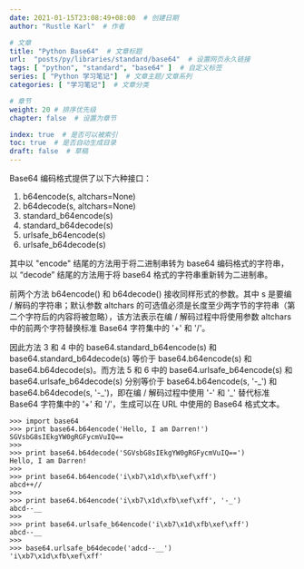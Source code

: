 ```yaml
---
date: 2021-01-15T23:08:49+08:00  # 创建日期
author: "Rustle Karl"  # 作者

# 文章
title: "Python Base64"  # 文章标题
url:  "posts/py/libraries/standard/base64"  # 设置网页永久链接
tags: [ "python", "standard", "base64" ]  # 自定义标签
series: [ "Python 学习笔记"]  # 文章主题/文章系列
categories: [ "学习笔记"]  # 文章分类

# 章节
weight: 20 # 排序优先级
chapter: false  # 设置为章节

index: true  # 是否可以被索引
toc: true  # 是否自动生成目录
draft: false  # 草稿
---
```


Base64 编码格式提供了以下六种接口：

1. b64encode(s, altchars=None)
2. b64decode(s, altchars=None)
3. standard_b64encode(s)
4. standard_b64decode(s)
5. urlsafe_b64encode(s)
6. urlsafe_b64decode(s)

其中以 "encode" 结尾的方法用于将二进制串转为 base64 编码格式的字符串，以 “decode” 结尾的方法用于将 base64 格式的字符串重新转为二进制串。

前两个方法 b64encode() 和 b64decode() 接收同样形式的参数。其中 s 是要编 / 解码的字符串；默认参数 altchars 的可选值必须是长度至少两字节的字符串（第二个字符后的内容将被忽略），该方法表示在编 / 解码过程中将使用参数 altchars 中的前两个字符替换标准 Base64 字符集中的 '+' 和 '/'。

因此方法 3 和 4 中的 base64.standard_b64encode(s) 和 base64.standard_b64decode(s) 等价于 base64.b64encode(s) 和 base64.b64decode(s)。而方法 5 和 6 中的 base64.urlsafe_b64encode(s) 和 base64.urlsafe_b64decode(s) 分别等价于 base64.b64encode(s, '-\_') 和 base64.b64decode(s, '-\_')，即在编 / 解码过程中使用 '-' 和 '_' 替代标准 Base64 字符集中的 '+' 和 '/'，生成可以在 URL 中使用的 Base64 格式文本。

```shell
>>> import base64
>>> print base64.b64encode('Hello, I am Darren!')
SGVsbG8sIEkgYW0gRGFycmVuIQ==
>>>
>>> print base64.b64decode('SGVsbG8sIEkgYW0gRGFycmVuIQ==')
Hello, I am Darren!
>>>
>>> print base64.b64encode('i\xb7\x1d\xfb\xef\xff')
abcd++//
>>>
>>> print base64.b64encode('i\xb7\x1d\xfb\xef\xff', '-_')
abcd--__
>>>
>>> print base64.urlsafe_b64encode('i\xb7\x1d\xfb\xef\xff')
abcd--__
>>>
>>> base64.urlsafe_b64decode('adcd--__')
'i\xb7\x1d\xfb\xef\xff'
```
